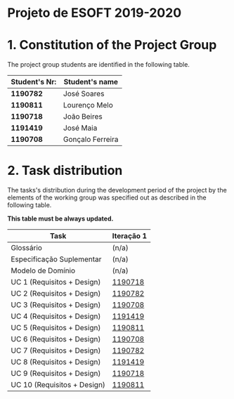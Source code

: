 # Projeto de ESOFT 2019-2020# 1. Constitution of the Project Group ###The project group students are identified in the following table.| Student's Nr:	   | Student's name			    ||--------------|------------------------------|| **1190782**  | José Soares                || **1190811**  | Lourenço Melo	            || **1190718**  | João Beires	            || **1191419**  | José Maia       	        || **1190708**  | Gonçalo Ferreira |	# 2. Task distribution ###The tasks's distribution during the development period of the project by the elements of the working group was specified out as described in the following table.**This table must be always updated.**| Task                      | Iteração 1 ||-----------------------------|------------|| Glossário  |  (n/a)   || Especificação Suplementar   |   (n/a)    || Modelo de Domínio           |  (n/a)   || UC 1 (Requisitos + Design)  |  [1190718](docs/usecases/UC1_RegisterFreelancer.md)   || UC 2 (Requisitos + Design)  |  [1190782](docs/usecases/UC2_RegisterOrganization.md)   || UC 3 (Requisitos + Design)  |  [1190708](docs/usecases/UC3_CreateANewTask.md)   || UC 4 (Requisitos + Design)  |  [1191419](docs/usecases/UC4_CreatePaymentTransaction.md)   || UC 5 (Requisitos + Design)  |  [1190811](docs/usecases/UC5_ReceiveFileWithTransactionHistory.md)   || UC 6 (Requisitos + Design)  |  [1190708](docs/usecases/UC6_SetAutomaticPaymentDate.md)   |         | UC 7 (Requisitos + Design)  |     [1190782](docs/usecases/UC7_AnalyseStatistics.md)            || UC 8 (Requisitos + Design)  |     [1191419](docs/usecases/UC8_AutomaticPayment.md)            || UC 9 (Requisitos + Design)  |     [1190718](docs/usecases/UC9_ShowFreelancersStatistics.md)            || UC 10 (Requisitos + Design) |     [1190811](docs/usecases/UC10_SendEmail.md)            |        